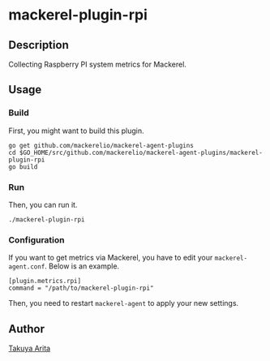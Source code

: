 mackerel-plugin-rpi
============================

## Description

Collecting Raspberry PI system metrics for Mackerel.

## Usage

### Build

First, you might want to build this plugin.

```
go get github.com/mackerelio/mackerel-agent-plugins
cd $GO_HOME/src/github.com/mackerelio/mackerel-agent-plugins/mackerel-plugin-rpi
go build
```

### Run

Then, you can run it.

```
./mackerel-plugin-rpi
```

### Configuration

If you want to get metrics via Mackerel, you have to edit your `mackerel-agent.conf`.
Below is an example.

```
[plugin.metrics.rpi]
command = "/path/to/mackerel-plugin-rpi"
```

Then, you need to restart `mackerel-agent` to apply your new settings.

## Author

[Takuya Arita](https://github.com/ariarijp)
